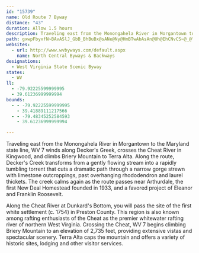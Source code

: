 ```yaml
---
id: "15739"
name: Old Route 7 Byway
distance: "43"
duration: Allow 1.5 hours
description: Traveling east from the Monongahela River in Morgantown to the Maryland state line, WV 7 winds along Decker's Greek, crosses the Cheat River in Kingwood, and climbs Briery Mountain to Terra Alta.
path: gxwpFbyxfN~BAvASlJ_GbB_BhBuBx@sANe@Ny@HmBTwAbAsAn@Uh@EhCNvCS~@_@^e@nD{IViADoCm@}H[sAgDsGsFcR}EuVYgBE_ADgHNaH~@mL\iBrFsNJuAK_CUy@{HaL_@s@mCaKc@i@kAc@m@u@UgAo@iKjN}\hAgE~BoM`AmBxDmEbFqJb@g@hAu@xBq@b@]xA{BrDeDh@s@nOqXt@eB^iBlAmLj@qC`@cA`AkB`C_CdASfC@dAO`N_E`AEzAP`FrBrBnAjBxAjElE|BjDhArA~BlAlCj@bBl@~AlA|DlG~@J\Ej@g@N_@n@aEf@qAbCyDzDoDz@}AjA_D|D{FvDsE`H}Dp@i@`@g@^yAn@uHZsCdDcOVq@t@gA~BiBp@iAfCaQz@oHB]OaAqEgM[aBI}@C{ABs@^wCn@yCd@oAhHaJz@}AtNcYvEqGhBkGjJcv@~AgGbCaMrBaCb@aADo@?m@g@oFBsAJeAdFaX^aAlCuEdAeCTqAFmFJmBNs@lCaJh@s@n@m@tBkArAgAfC_Ex@_AlImEd@[|@oAd@yAHu@DkDJ[?m@Pk@f@q@`FuE|@wAbAoDHq@bBErGDh@Ln@v@x@f@fDj@bElChCl@jMpBdALjDFpObDVLhAe@hBsAzFoF`Ak@tOgDhNFbDYlDErCYrUgEtADv@TnBx@xBxAbCh@tGwC|KwG|@WrYmB~BL|Af@xRlObAd@xAT|BGtCa@`Ex@^XvEmBhAeAt@_BRaBH_D]{EOmXUaISuEOyAcAkFEgBNyWLgC~AaQ@q@_@mA_ByB}DuLKgA?kAzAiMQeBcCiN}@iMDcAl@oB|CqGhA{Cx@_D?uAOw@cBgEWwAf@oHY_FBwKRsBj@sClCaIhBwAbEaCrBs@hBKxRRbFM`Eq@lBMvKFn@GhFgBfAq@dE{JbBgDhToSt@e@f@MfC@nB_@`FDn@Gn@S|@q@p@gAlCeGlDgJvCiFXmAj@{Ge@}FHiAtAyBx@yBrDmMlA{Ct@wAhDaK|C{Gf@yAz@_ErAaIr@oFDyBC{DHeAn@wBb@}Cd@eM?gAa@gEgCmEKy@F_ApAeEhB}Jt@qAbEiGv@wATgAC_Ae@sAcAsBuB_HUoA?kB\yFLy@La@j@eAfJ_Ix@_AxCcFrBqEl@cCh@qHMsD[oC?i@FaAv@kCbBaCvCgD|GmF^mdACeN^iBd@kA~EsIzA}DtI{\xBcFb@}ADs@C{AoCkLm@uC]mISeAiAiDm@kDDgBbAsG?gDUuJTy@r@y@rBsAxDkEvFuM\a@fBeA`EsArAKlSoEhAChCJtAR`FJb@Kn@m@|E{Oh@wBNiEJy@XkAv@aB`@_Bb@uBXqCNmC@eCEcK_@mESeFYmNBuAXmBX}@rCwF`JyGn@_Ar@sA^kAHo@NqFdBcL\mG^eC^qAhCoDpDmB`C_Cx@sAfAeDLs@MkBUu@eEyGoCsFcGoGqFiJeIqGyJqTwDkDmD}Dm@_AKe@BcB~@{CH{BJsAxA_GfAoITkCw@qXMs@m@wAiBaDwIuS{B_D{AwDkDwB{@s@e@wA?mATmAXs@hBuCjJeHXy@JyCNg@fCaDz@kBfHkU\_B~Dkd@k@{E_@iBsCaGg@uAmDiYO_A_@aAyDyEoAgAoO_KUm@Cs@^_Ah@]nJaC~FsBlMqLxImEfBkAt@w@`DgFtAyDd@{@d@k@xIoGlEcC~AmArCuDxEqE`GgGzF{HpB{E|@yCRaA?kAOqAYu@UaCDw@~@{EhF{TvDuRlCcJpGaQzM}Vr@_DhCcP@_Cq@wIYq@sCyAW_@[kAq@{EMmCTyFb@cGR}AxFoOb@{AjByd@LiA|BiHGy@q@_F?u@xAoJ^cAvG{GnLgHhGm@bENnNJzL{@|AQxAs@|@_B`KeX`BaQp@eDrDwL
websites:
  - url: http://www.wvbyways.com/default.aspx
    name: North Central Byways & Backways
designations:
  - West Virginia State Scenic Byway
states:
  - WV
ll:
  - -79.92225599999995
  - 39.61236999999994
bounds:
  - - -79.92225599999995
    - 39.41889111217566
  - - -79.48345252584593
    - 39.61236999999994

---
```


Traveling east from the Monongahela River in Morgantown to the Maryland state line, WV 7 winds along Decker's Greek, crosses the Cheat River in Kingwood, and climbs Briery Mountain to Terra Alta. Along the route, Decker's Creek transforms from a gently flowing stream into a rapidly tumbling torrent that cuts a dramatic path through a narrow gorge strewn with limestone outcroppings, past overhanging rhododendron and laurel thickets. The creek calms again as the route passes near Arthurdale, the first New Deal Homestead founded in 1933, and a favored project of Eleanor and Franklin Roosevelt.

Along the Cheat River at Dunkard's Bottom, you will pass the site of the first white settlement (c. 1754) in Preston County. This region is also known among rafting enthusiasts of the Cheat as the premier whitewater rafting river of northern West Virginia. Crossing the Cheat, WV 7 begins climbing Briery Mountain to an elevation of 2,735 feet, providing extensive vistas and spectacular scenery. Terra Alta caps the mountain and offers a variety of historic sites, lodging and other visitor services.
